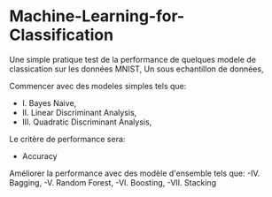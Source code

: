 # Machine-Learning-for-Classification

Une simple pratique test de la performance de quelques modele de classication sur les données MNIST, 
Un sous echantillon de données, 

Commencer avec des modeles simples tels que: 
- I. Bayes Naive,
- II. Linear Discriminant Analysis,
- III. Quadratic Discriminant Analysis,

Le critère de performance sera:
- Accuracy

Améliorer la performance avec des modèle d'ensemble tels que:
-IV.  Bagging,
-V. Random Forest,
-VI. Boosting,
-VII. Stacking
